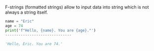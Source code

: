 


  
F-strings (formatted strings) allow to input data into string which is not always a string itself.  
  

```python
name = "Eric"  
age = 74  
print('f"Hello, {name}. You are {age}."')  
------------------------------  
  
'Hello, Eric. You are 74.'  

```

